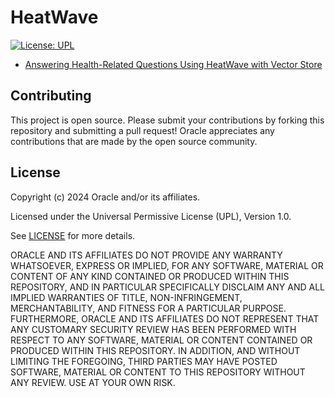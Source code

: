 # HeatWave

[![License: UPL](https://img.shields.io/badge/license-UPL-green)](https://img.shields.io/badge/license-UPL-green)

* [Answering Health-Related Questions Using HeatWave with Vector Store](healthcare/)
<!-- * [Getting Started with MySQL HeatWave for AWS on OCI](OCI_Getting_Started_HeatWave_v04.md)
* [Connect to MySQL HeatWave on AWS via Public Endpoint from OCI Compute](OCI-connect-hw-public-endpoint-devrel0922.md)
* [Getting Started with MySQL HeatWave for AWS on AWS](AWS_Getting_Started_Heatwave_v02.md)
* [Connecting To and Managing HeatWave on AWS](connecting-managing-heatwave-aws-devrel0622.md)
* [HeatWave on AWS Metrics and Performance Tools](metrics-and-performance-hw-aws-devrel0622.md) -->

## Contributing

This project is open source.  Please submit your contributions by forking this repository and submitting a pull request!  Oracle appreciates any contributions that are made by the open source community.

## License

Copyright (c) 2024 Oracle and/or its affiliates.

Licensed under the Universal Permissive License (UPL), Version 1.0.

See [LICENSE](LICENSE.txt) for more details.

ORACLE AND ITS AFFILIATES DO NOT PROVIDE ANY WARRANTY WHATSOEVER, EXPRESS OR IMPLIED, FOR ANY SOFTWARE, MATERIAL OR CONTENT OF ANY KIND CONTAINED OR PRODUCED WITHIN THIS REPOSITORY, AND IN PARTICULAR SPECIFICALLY DISCLAIM ANY AND ALL IMPLIED WARRANTIES OF TITLE, NON-INFRINGEMENT, MERCHANTABILITY, AND FITNESS FOR A PARTICULAR PURPOSE.  FURTHERMORE, ORACLE AND ITS AFFILIATES DO NOT REPRESENT THAT ANY CUSTOMARY SECURITY REVIEW HAS BEEN PERFORMED WITH RESPECT TO ANY SOFTWARE, MATERIAL OR CONTENT CONTAINED OR PRODUCED WITHIN THIS REPOSITORY. IN ADDITION, AND WITHOUT LIMITING THE FOREGOING, THIRD PARTIES MAY HAVE POSTED SOFTWARE, MATERIAL OR CONTENT TO THIS REPOSITORY WITHOUT ANY REVIEW. USE AT YOUR OWN RISK. 
